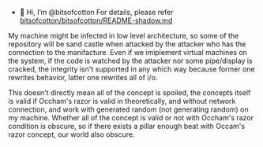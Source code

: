 - 👋 Hi, I’m @bitsofcotton
For details, please refer [bitsofcotton/bitsofcotton/README-shadow.md](https://github.com/bitsofcotton/bitsofcotton)

My machine might be infected in low level architecture, so some of the repository will be sand castle when attacked by the attacker who has the connection to the manifacture. Even if we imiplement virtual machines on the system, if the code is watched by the attacker nor some pipe/display is cracked, the integrity isn't supported in any which way because former one rewrites behavior, latter one rewrites all of i/o.

This doesn't directly mean all of the concept is spoiled, the concepts itself is valid if Occham's razor is valid in theoretically, and without network connection, and work with generated random (not generating random) on my machine. Whether all of the concept is valid or not with Occham's razor condition is obscure, so if there exists a pillar enough beat with Occam's razor concept, our world also obscure.

